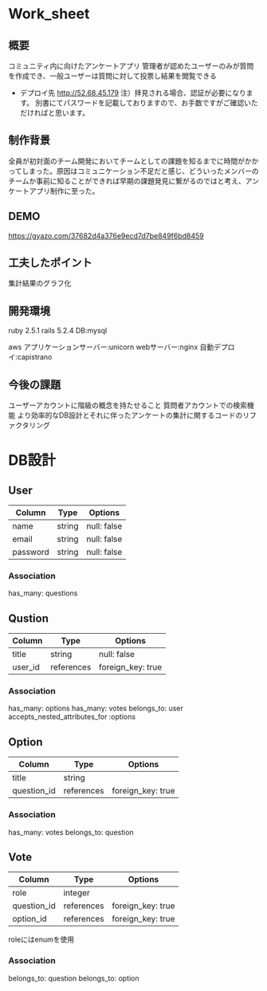 # Work_sheet
## 概要
コミュニティ内に向けたアンケートアプリ
管理者が認めたユーザーのみが質問を作成でき、一般ユーザーは質問に対して投票し結果を閲覧できる
- デプロイ先
http://52.68.45.179
注）拝見される場合、認証が必要になります。
別書にてパスワードを記載しておりますので、お手数ですがご確認いただければと思います。

## 制作背景
全員が初対面のチーム開発においてチームとしての課題を知るまでに時間がかかってしまった。原因はコミュニケーション不足だと感じ、どういったメンバーのチームか事前に知ることができれば早期の課題発見に繋がるのではと考え、アンケートアプリ制作に至った。
## DEMO
https://gyazo.com/37682d4a376e9ecd7d7be849f6bd8459
## 工夫したポイント
集計結果のグラフ化 
## 開発環境
ruby 2.5.1 
rails 5.2.4 
DB:mysql 

aws 
アプリケーションサーバー:unicorn 
webサーバー:nginx 
自動デプロイ:capistrano 

## 今後の課題
ユーザーアカウントに階級の概念を持たせること 
質問者アカウントでの検索機能
より効率的なDB設計とそれに伴ったアンケートの集計に関するコードのリファクタリング 
# DB設計
## User
|Column|Type|Options|
|------|----|-------|
|name|string|null: false|
|email|string|null: false|
|password|string|null: false|
### Association
has_many: questions

## Qustion
|Column|Type|Options|
|------|----|-------|
|title|string|null: false|
|user_id|references|foreign_key: true|
### Association
has_many: options
has_many: votes
belongs_to: user
accepts_nested_attributes_for :options

## Option
|Column|Type|Options|
|------|----|-------|
|title|string||
|question_id|references|foreign_key: true|
### Association
has_many: votes
belongs_to: question

## Vote
|Column|Type|Options|
|------|----|-------|
|role|integer||
|question_id|references|foreign_key: true|
|option_id|references|foreign_key: true|
roleにはenumを使用
### Association
belongs_to: question
belongs_to: option

